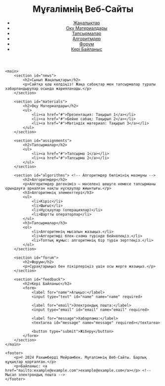 <!DOCTYPE html>
<html lang="kk">
<head>
    <meta charset="UTF-8">
    <meta name="viewport" content="width=device-width, initial-scale=1.0">
    <title>Мұғалімнің Веб-Сайты</title>
    <link rel="stylesheet" href="styles.css">
</head>
<body>
    <header>
        <h1>Мұғалімнің Веб-Сайты</h1>
        <nav>
            <ul>
                <li><a href="#news">Жаңалықтар</a></li>
                <li><a href="#materials">Оқу Материалдары</a></li>
                <li><a href="#assignments">Тапсырмалар</a></li>
                <li><a href="#algorithms">Алгоритмдер</a></li> <!-- Алгоритмдер бөлімін қосу -->
                <li><a href="#forum">Форум</a></li>
                <li><a href="#feedback">Кері Байланыс</a></li>
            </ul>
        </nav>
    </header>
    
    <main>
        <section id="news">
            <h2>Сынып Жаңалықтары</h2>
            <p>Сайтқа қош келдіңіз! Жаңа сабақтар мен тапсырмалар туралы хабарландырулар осында жарияланады.</p>
        </section>

        <section id="materials">
            <h2>Оқу Материалдары</h2>
            <ul>
                <li><a href="#">Презентация: Тақырып 1</a></li>
                <li><a href="#">Бейне сабақ: Тақырып 2</a></li>
                <li><a href="#">Мәтіндік материал: Тақырып 3</a></li>
            </ul>
        </section>

        <section id="assignments">
            <h2>Тапсырмалар</h2>
            <ul>
                <li><a href="#">Тапсырма 1</a></li>
                <li><a href="#">Тапсырма 2</a></li>
            </ul>
        </section>

        <section id="algorithms"> <!-- Алгоритмдер бөлімінің мазмұны -->
            <h2>Алгоритмдер</h2>
            <p>Алгоритмдер дегеніміз – мәселені шешуге немесе тапсырманы орындауға арналған нақты нұсқаулар жиынтығы.</p>
            <h3>Алгоритмнің элементтері</h3>
            <ul>
                <li>Кіріс</li>
                <li>Шығыс</li>
                <li>Нұсқаулар (операциялар)</li>
                <li>Шартты операторлар</li>
            </ul>
            <h3>Тапсырмалар</h3>
            <ol>
                <li>Алгоритмнің мысалын жазыңыз.</li>
                <li>Алгоритмді блок-схема түрінде бейнелеңіз.</li>
                <li>Топтық жұмыс: алгоритмнің бір түрін зерттеңіз.</li>
            </ol>
        </section>

        <section id="forum">
            <h2>Форум</h2>
            <p>Сұрақтарыңыз бен пікірлеріңіз үшін осы жерге жазыңыз.</p>
        </section>

        <section id="feedback">
            <h2>Кері Байланыс</h2>
            <form>
                <label for="name">Атыңыз:</label>
                <input type="text" id="name" name="name" required>

                <label for="email">Электрондық пошта:</label>
                <input type="email" id="email" name="email" required>

                <label for="message">Хабарлама:</label>
                <textarea id="message" name="message" required></textarea>

                <button type="submit">Жіберу</button>
            </form>
        </section>
    </main>

    <footer>
        <p>© 2024 Рахымберді Мейрамбек. Мұғалімнің Веб-Сайты. Барлық құқықтар қорғалған.</p>
        <p>Байланыс: <a href="mailto:example@example.com">example@example.com</a></p> <!-- Мысал электрондық пошта -->
    </footer>
</body>
</html>
